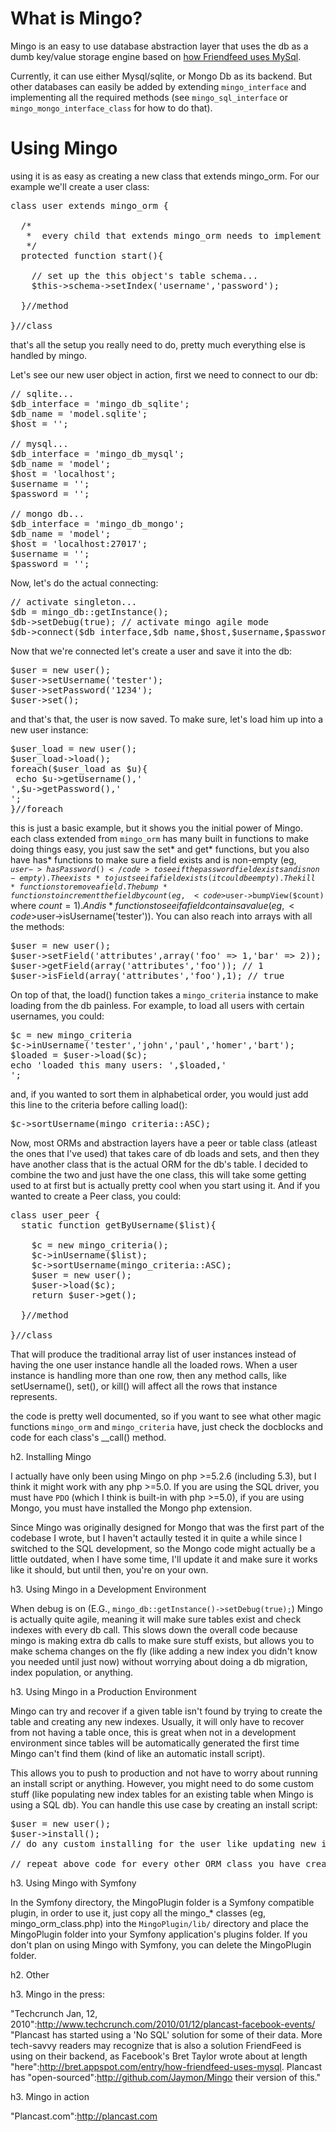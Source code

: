 # What is Mingo?

Mingo is an easy to use database abstraction layer that uses the db as a dumb key/value storage engine based on [how Friendfeed uses MySql](http://bret.appspot.com/entry/how-friendfeed-uses-mysql).

Currently, it can use either Mysql/sqlite, or Mongo Db as its backend. But other databases can easily be added by extending `mingo_interface` and implementing all the required methods (see `mingo_sql_interface` or `mingo_mongo_interface_class` for how to do that).

# Using Mingo

using it is as easy as creating a new class that extends mingo_orm. For our example we'll create a user class:

<pre>
class user extends mingo_orm {

  /*
   *  every child that extends mingo_orm needs to implement the start() method
   */
  protected function start(){
    
    // set up the this object's table schema...
    $this->schema->setIndex('username','password');
  
  }//method

}//class
</pre>

that's all the setup you really need to do, pretty much everything else is handled by mingo.

Let's see our new user object in action, first we need to connect to our db:

<pre>
// sqlite...
$db_interface = 'mingo_db_sqlite';
$db_name = 'model.sqlite';
$host = '';

// mysql...
$db_interface = 'mingo_db_mysql';
$db_name = 'model';
$host = 'localhost';
$username = '';
$password = '';

// mongo db...
$db_interface = 'mingo_db_mongo';
$db_name = 'model';
$host = 'localhost:27017';
$username = '';
$password = '';
</pre>

Now, let's do the actual connecting:

<pre>
// activate singleton...
$db = mingo_db::getInstance();
$db->setDebug(true); // activate mingo agile mode
$db->connect($db_interface,$db_name,$host,$username,$password);
</pre>

Now that we're connected let's create a user and save it into the db:

<pre>
$user = new user();
$user->setUsername('tester');
$user->setPassword('1234');
$user->set();
</pre>

and that's that, the user is now saved. To make sure, let's load him up into a new user instance:

<pre>
$user_load = new user();
$user_load->load();
foreach($user_load as $u){
 echo $u->getUsername(),'<br />',$u->getPassword(),'<br />';
}//foreach
</pre>

this is just a basic example, but it shows you the initial power of Mingo. each class extended from <code>mingo_orm</code> has many built in functions to make doing things easy, you just saw the set* and get* functions, but you also have has* functions to make sure a field exists and is non-empty (eg, <code>$user->hasPassword()</code> to see if the password field exists and is non-empty). The exists* to just see if a field exists (it could be empty). The kill* functions to remove a field. The bump* functions to increment the field by count (eg, <code>$user->bumpView($count)</code> where $count=1). And is* functions to see if a field contains a value (eg, <code>$user->isUsername('tester')</code>). You can also reach into arrays with all the methods:

<pre>
$user = new user();
$user->setField('attributes',array('foo' => 1,'bar' => 2));
$user->getField(array('attributes','foo')); // 1
$user->isField(array('attributes','foo'),1); // true
</pre>


On top of that, the load() function takes a <code>mingo_criteria</code> instance to make loading from the db painless. For example, to load all users with certain usernames, you could:

<pre>
$c = new mingo_criteria
$c->inUsername('tester','john','paul','homer','bart');
$loaded = $user->load($c);
echo 'loaded this many users: ',$loaded,'<br />';
</pre>

and, if you wanted to sort them in alphabetical order, you would just add this line to the criteria before calling load():

<pre>
$c->sortUsername(mingo_criteria::ASC);
</pre>

Now, most ORMs and abstraction layers have a peer or table class (atleast the ones that I've used) that takes care of db loads and sets, and then they have another class that is the actual ORM for the db's table. I decided to combine the two and just have the one class, this will take some getting used to at first but is actually pretty cool when you start using it. And if you wanted to create a Peer class, you could:

<pre>
class user_peer {
  static function getByUsername($list){
  
    $c = new mingo_criteria();
    $c->inUsername($list);
    $c->sortUsername(mingo_criteria::ASC);
    $user = new user();
    $user->load($c);
    return $user->get();
  
  }//method

}//class
</pre>

That will produce the traditional array list of user instances instead of having the one user instance handle all the loaded rows. When a user instance is handling more than one row, then any method calls, like setUsername(), set(), or kill() will affect all the rows that instance represents.

the code is pretty well documented, so if you want to see what other magic functions <code>mingo_orm</code> and <code>mingo_criteria</code> have, just check the docblocks and code for each class's __call() method.

h2. Installing Mingo

I actually have only been using Mingo on php >=5.2.6 (including 5.3), but I think it might work with any php >=5.0. If you are using the SQL driver, you must have <code>PDO</code> (which I think is built-in with php >=5.0), if you are using Mongo, you must have installed the Mongo php extension. 

Since Mingo was originally designed for Mongo that was the first part of the codebase I wrote, but I haven't actaully tested it in quite a while since I switched to the SQL development, so the Mongo code might actually be a little outdated, when I have some time, I'll update it and make sure it works like it should, but until then, you're on your own.

h3. Using Mingo in a Development Environment

When debug is on (E.G., <code>mingo_db::getInstance()->setDebug(true);</code>) Mingo is actually quite agile, meaning it will make sure tables exist and check indexes with every db call. This slows down the overall code because mingo is making extra db calls to make sure stuff exists, but allows you to make schema changes on the fly (like adding a new index you didn't know you needed until just now) without worrying about doing a db migration, index population, or anything.

h3. Using Mingo in a Production Environment

Mingo can try and recover if a given table isn't found by trying to create the table and creating any new indexes. Usually, it will only have to recover from not having a table once, this is great when not in a development environment since tables will be automatically generated the first time Mingo can't find them (kind of like an automatic install script).

This allows you to push to production and not have to worry about running an install script or anything. However, you might need to do some custom stuff (like populating new index tables for an existing table when Mingo is using a SQL db). You can handle this use case by creating an install script:

<pre>
$user = new user();
$user->install();
// do any custom installing for the user like updating new index tables, etc.

// repeat above code for every other ORM class you have created/added
</pre>

h3. Using Mingo with Symfony

In the Symfony directory, the MingoPlugin folder is a Symfony compatible plugin, in order to use it, just copy all the mingo_* classes (eg, mingo_orm_class.php) into the <code>MingoPlugin/lib/</code> directory and place the MingoPlugin folder into your Symfony application's plugins folder. If you don't plan on using Mingo with Symfony, you can delete the MingoPlugin folder.

h2. Other

h3. Mingo in the press:

"Techcrunch Jan, 12, 2010":http://www.techcrunch.com/2010/01/12/plancast-facebook-events/
"Plancast has started using a 'No SQL' solution for some of their data. More tech-savvy readers may recognize that is also a solution FriendFeed is using on their backend, as Facebook's Bret Taylor wrote about at length "here":http://bret.appspot.com/entry/how-friendfeed-uses-mysql. Plancast has "open-sourced":http://github.com/Jaymon/Mingo their version of this."

h3. Mingo in action

"Plancast.com":http://plancast.com
